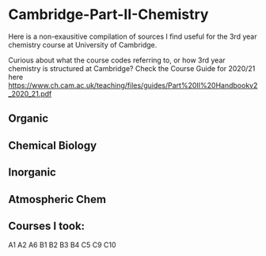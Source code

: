 # Cambridge-Part-II-Chemistry
Here is a non-exausitive compilation of sources I find useful for the 3rd year chemistry course at University of Cambridge. 

Curious about what the course codes referring to, or how 3rd year chemistry is structured at Cambridge? Check the Course Guide for 2020/21 here https://www.ch.cam.ac.uk/teaching/files/guides/Part%20II%20Handbookv2_2020_21.pdf 

## Organic



## Chemical Biology

## Inorganic 

## Atmospheric Chem



## Courses I took:
A1
A2
A6
B1
B2
B3
B4
C5
C9
C10

